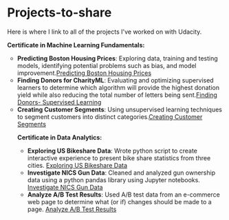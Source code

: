 # Projects-to-share

Here is where I link to all of the projects I've worked on with Udacity.


<b>Certificate in Machine Learning Fundamentals:</b>
<ul style="list-style-type:circle;">
  <li><b> Predicting Boston Housing Prices</b>: Exploring data, training and testing models, identifying potential problems such as bias, and model improvement.<a href="https://github.com/lindswarne/Projects-to-share/blob/master/Predicting_Boston_Housing_Prices.ipynb">Predicting Boston Housing Prices</a> </li>
  <li><b>Finding Donors for CharityML</b>: Evaluating and optimizing supervised learners to determine which algorithm will provide the highest donation yield while also reducing the total number of letters being sent.<a href="https://github.com/lindswarne/Projects-to-share/blob/master/Finding_Donors_SupervisedLearning.ipynb">Finding Donors- Supervised Learning</a></li>
  <li><b>Creating Customer Segments</b>: Using unsupervised learning techniques to segment customers into distinct categories.<a href="https://github.com/lindswarne/Projects-to-share/blob/master/Finding_Customer_Segments_UnsupervisedLearning.ipynb">Creating Customer Segments</a></li>

<b>Certificate in Data Analytics:</b>
<ul style="list-style-type:circle;">
   <li><b>Exploring US Bikeshare Data</b>: Wrote python script to create interactive experience to present bike share statistics from three cities. <a href="https://github.com/lindswarne/Projects-to-share/blob/master/Python_BikesShare_Analysis.py">Exploring US Bikeshare Data</a> </li>
   <li><b>Investigate NICS Gun Data</b>: Cleaned and analyzed gun ownership data using a python pandas library using Jupyter notebooks. <a href="https://github.com/lindswarne/Projects-to-share/blob/master/Investigate_NICS_Gun_Data.ipynby">Investigate NICS Gun Data</a> </li>
   <li><b>Analyze A/B Test Results</b>: Used A/B test data from an e-commerce web page to determine what (or if) changes should be made to a page. <a href="https://github.com/lindswarne/Projects-to-share/blob/master/Analyze_ab_test_results_notebook.ipynb">Analyze A/B Test Results</a> </li>
   
